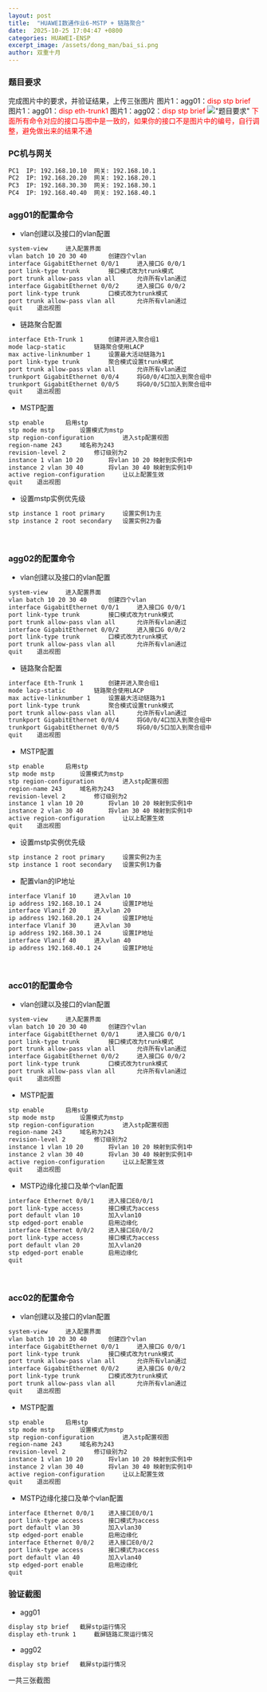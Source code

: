 ```yaml
---
layout: post
title:  "HUAWEI数通作业6-MSTP + 链路聚合"
date:  2025-10-25 17:04:47 +0800
categories: HUAWEI-ENSP
excerpt_image: /assets/dong_man/bai_si.png
author: 双重十月
---
```


### 题目要求
完成图片中的要求，并验证结果，上传三张图片
图片1：agg01：<span style="color:red">disp stp brief</span>
图片1：agg01：<span style="color:red">disp eth-trunk1</span>
图片1：agg02：<span style="color:red">disp stp brief</span>
!["题目要求"](/assets/HUAWEI/题目要求.png)
<span style="color:red">下面所有命令对应的接口与图中是一致的，如果你的接口不是图片中的编号，自行调整，避免做出来的结果不通</span>

### PC机与网关
```bash
PC1  IP: 192.168.10.10  网关: 192.168.10.1
PC2  IP: 192.168.20.20  网关: 192.168.20.1
PC3  IP: 192.168.30.30  网关: 192.168.30.1
PC4  IP: 192.168.40.40  网关: 192.168.40.1
```


### agg01的配置命令
- vlan创建以及接口的vlan配置
```bash
system-view     进入配置界面
vlan batch 10 20 30 40      创建四个vlan
interface GigabitEthernet 0/0/1     进入接口G 0/0/1
port link-type trunk        接口模式改为trunk模式
port trunk allow-pass vlan all      允许所有vlan通过
interface GigabitEthernet 0/0/2     进入接口G 0/0/2
port link-type trunk        口模式改为trunk模式
port trunk allow-pass vlan all      允许所有vlan通过
quit    退出视图
```

- 链路聚合配置
```bash
interface Eth-Trunk 1       创建并进入聚合组1
mode lacp-static        链路聚合使用LACP
max active-linknumber 1     设置最大活动链路为1
port link-type trunk        聚合模式设置trunk模式
port trunk allow-pass vlan all      允许所有vlan通过
trunkport GigabitEthernet 0/0/4     将G0/0/4口加入到聚合组中
trunkport GigabitEthernet 0/0/5     将G0/0/5口加入到聚合组中
quit    退出视图
```

- MSTP配置
```bash
stp enable      启用stp
stp mode mstp       设置模式为mstp
stp region-configuration        进入stp配置视图
region-name 243     域名称为243
revision-level 2        修订级别为2
instance 1 vlan 10 20       将vlan 10 20 映射到实例1中
instance 2 vlan 30 40       将vlan 30 40 映射到实例1中
active region-configuration     让以上配置生效
quit    退出视图
```

- 设置mstp实例优先级
```bash
stp instance 1 root primary     设置实例1为主
stp instance 2 root secondary   设置实例2为备
```

<br>

### agg02的配置命令
- vlan创建以及接口的vlan配置
```bash
system-view     进入配置界面
vlan batch 10 20 30 40      创建四个vlan
interface GigabitEthernet 0/0/1     进入接口G 0/0/1
port link-type trunk        接口模式改为trunk模式
port trunk allow-pass vlan all      允许所有vlan通过
interface GigabitEthernet 0/0/2     进入接口G 0/0/2
port link-type trunk        口模式改为trunk模式
port trunk allow-pass vlan all      允许所有vlan通过
quit    退出视图
```

- 链路聚合配置
```bash
interface Eth-Trunk 1       创建并进入聚合组1
mode lacp-static        链路聚合使用LACP
max active-linknumber 1     设置最大活动链路为1
port link-type trunk        聚合模式设置trunk模式
port trunk allow-pass vlan all      允许所有vlan通过
trunkport GigabitEthernet 0/0/4     将G0/0/4口加入到聚合组中
trunkport GigabitEthernet 0/0/5     将G0/0/5口加入到聚合组中
quit    退出视图
```

- MSTP配置
```bash
stp enable      启用stp
stp mode mstp       设置模式为mstp
stp region-configuration        进入stp配置视图
region-name 243     域名称为243
revision-level 2        修订级别为2
instance 1 vlan 10 20       将vlan 10 20 映射到实例1中
instance 2 vlan 30 40       将vlan 30 40 映射到实例1中
active region-configuration     让以上配置生效
quit    退出视图
```

- 设置mstp实例优先级
```bash
stp instance 2 root primary     设置实例2为主
stp instance 1 root secondary   设置实例1为备
```

- 配置vlan的IP地址
```bash
interface Vlanif 10     进入vlan 10
ip address 192.168.10.1 24      设置IP地址
interface Vlanif 20     进入vlan 20
ip address 192.168.20.1 24      设置IP地址
interface Vlanif 30     进入vlan 30
ip address 192.168.30.1 24      设置IP地址
interface Vlanif 40     进入vlan 40
ip address 192.168.40.1 24      设置IP地址
```

<br>

### acc01的配置命令
- vlan创建以及接口的vlan配置
```bash
system-view     进入配置界面
vlan batch 10 20 30 40      创建四个vlan
interface GigabitEthernet 0/0/1     进入接口G 0/0/1
port link-type trunk        接口模式改为trunk模式
port trunk allow-pass vlan all      允许所有vlan通过
interface GigabitEthernet 0/0/2     进入接口G 0/0/2
port link-type trunk        口模式改为trunk模式
port trunk allow-pass vlan all      允许所有vlan通过
quit    退出视图
```

- MSTP配置
```bash
stp enable      启用stp
stp mode mstp       设置模式为mstp
stp region-configuration        进入stp配置视图
region-name 243     域名称为243
revision-level 2        修订级别为2
instance 1 vlan 10 20       将vlan 10 20 映射到实例1中
instance 2 vlan 30 40       将vlan 30 40 映射到实例1中
active region-configuration     让以上配置生效
quit    退出视图
```

- MSTP边缘化接口及单个vlan配置
```bash
interface Ethernet 0/0/1    进入接口E0/0/1
port link-type access       接口模式为access
port default vlan 10        加入vlan10
stp edged-port enable       启用边缘化
interface Ethernet 0/0/2    进入接口E0/0/2
port link-type access       接口模式为access
port default vlan 20        加入vlan20
stp edged-port enable       启用边缘化
quit
```

<br>

### acc02的配置命令
- vlan创建以及接口的vlan配置
```bash
system-view     进入配置界面
vlan batch 10 20 30 40      创建四个vlan
interface GigabitEthernet 0/0/1     进入接口G 0/0/1
port link-type trunk        接口模式改为trunk模式
port trunk allow-pass vlan all      允许所有vlan通过
interface GigabitEthernet 0/0/2     进入接口G 0/0/2
port link-type trunk        口模式改为trunk模式
port trunk allow-pass vlan all      允许所有vlan通过
quit    退出视图
```

- MSTP配置
```bash
stp enable      启用stp
stp mode mstp       设置模式为mstp
stp region-configuration        进入stp配置视图
region-name 243     域名称为243
revision-level 2        修订级别为2
instance 1 vlan 10 20       将vlan 10 20 映射到实例1中
instance 2 vlan 30 40       将vlan 30 40 映射到实例1中
active region-configuration     让以上配置生效
quit    退出视图
```

- MSTP边缘化接口及单个vlan配置
```bash
interface Ethernet 0/0/1    进入接口E0/0/1
port link-type access       接口模式为access
port default vlan 30        加入vlan30
stp edged-port enable       启用边缘化
interface Ethernet 0/0/2    进入接口E0/0/2
port link-type access       接口模式为access
port default vlan 40        加入vlan40
stp edged-port enable       启用边缘化
quit
```

### 验证截图
- agg01
```bash
display stp brief   截屏stp运行情况
display eth-trunk 1     截屏链路汇聚运行情况
```

- agg02
```bash
display stp brief   截屏stp运行情况
```

一共三张截图